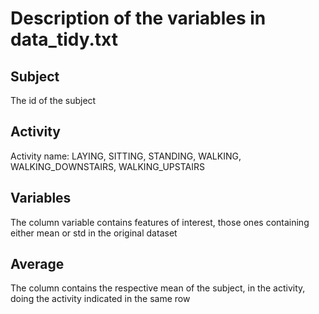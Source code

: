 # Description of the variables in data_tidy.txt
 
## Subject  

The id of the subject  

## Activity

Activity name: LAYING, SITTING, STANDING, WALKING, WALKING_DOWNSTAIRS, WALKING_UPSTAIRS 

## Variables

The column variable contains features of interest, those ones containing either mean or std in the original dataset

## Average

The column contains the respective mean of the subject, in the activity, doing the activity indicated in the same row
